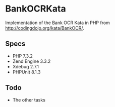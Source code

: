 # BankOCRKata

Implementation of the Bank OCR Kata in PHP from http://codingdojo.org/kata/BankOCR/.

## Specs
* PHP  7.3.2
* Zend Engine 3.3.2
* Xdebug 2.7.1
* PHPUnit 8.1.3

## Todo
* The other tasks